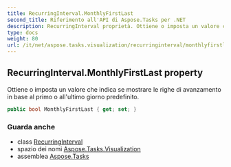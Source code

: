 ```yaml
---
title: RecurringInterval.MonthlyFirstLast
second_title: Riferimento all'API di Aspose.Tasks per .NET
description: RecurringInterval proprietà. Ottiene o imposta un valore che indica se mostrare le righe di avanzamento in base al primo o allultimo giorno predefinito.
type: docs
weight: 80
url: /it/net/aspose.tasks.visualization/recurringinterval/monthlyfirstlast/
---
```

## RecurringInterval.MonthlyFirstLast property

Ottiene o imposta un valore che indica se mostrare le righe di avanzamento in base al primo o all'ultimo giorno predefinito.

```csharp
public bool MonthlyFirstLast { get; set; }
```

### Guarda anche

* class [RecurringInterval](../)
* spazio dei nomi [Aspose.Tasks.Visualization](../../recurringinterval/)
* assemblea [Aspose.Tasks](../../../)


